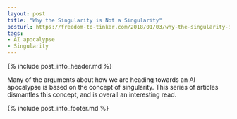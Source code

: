 ```yaml
---
layout: post
title: "Why the Singularity is Not a Singularity"
posturl: https://freedom-to-tinker.com/2018/01/03/why-the-singularity-is-not-a-singularity/
tags:
- AI apocalypse
- Singularity
---
```


{% include post_info_header.md %}

Many of the arguments about how we are heading towards an AI apocalypse is based on the concept of singularity. This series of articles dismantles this concept, and is overall an interesting read.

<!--more-->
{% include post_info_footer.md %}
